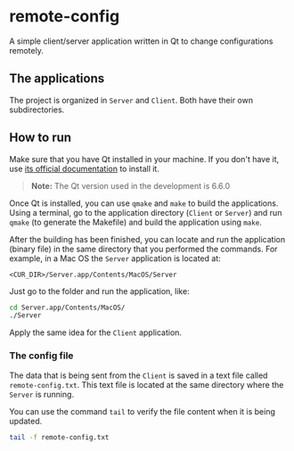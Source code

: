 # remote-config

A simple client/server application written in Qt to change configurations remotely.

## The applications

The project is organized in `Server` and `Client`. Both have their own subdirectories.

## How to run

Make sure that you have Qt installed in your machine. If you don't have it, use [its official documentation](https://www.qt.io/download) to install it.

> **Note:** The Qt version used in the development is 6.6.0

Once Qt is installed, you can use `qmake` and `make` to build the applications. Using a terminal, go to the application directory (`Client` or `Server`) and run `qmake` (to generate the Makefile) and build the application using `make`.

After the building has been finished, you can locate and run the application (binary file) in the same directory that you performed the commands. For example, in a Mac OS the `Server` application is located at:

```text
<CUR_DIR>/Server.app/Contents/MacOS/Server
```

Just go to the folder and run the application, like:

```bash
cd Server.app/Contents/MacOS/
./Server
```

Apply the same idea for the `Client` application.

### The config file

The data that is being sent from the `Client` is saved in a text file called `remote-config.txt`. This text file is located at the same directory where the `Server` is running.

You can use the command `tail` to verify the file content when it is being updated.

```bash
tail -f remote-config.txt
```
